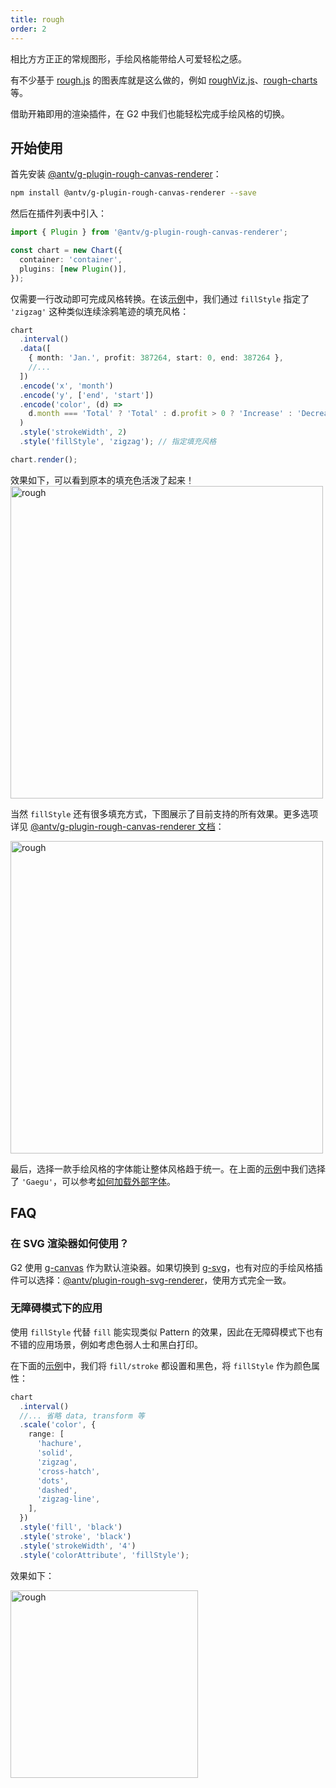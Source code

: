 ```yaml
---
title: rough
order: 2
---
```


相比方方正正的常规图形，手绘风格能带给人可爱轻松之感。

有不少基于 [rough.js](https://roughjs.com) 的图表库就是这么做的，例如 [roughViz.js](https://github.com/jwilber/roughViz)、[rough-charts](https://beizhedenglong.github.io/rough-charts) 等。

借助开箱即用的渲染插件，在 G2 中我们也能轻松完成手绘风格的切换。

## 开始使用

首先安装 [@antv/g-plugin-rough-canvas-renderer](https://g.antv.antgroup.com/plugins/rough-canvas-renderer)：

```bash
npm install @antv/g-plugin-rough-canvas-renderer --save
```

然后在插件列表中引入：

```ts
import { Plugin } from '@antv/g-plugin-rough-canvas-renderer';

const chart = new Chart({
  container: 'container',
  plugins: [new Plugin()],
});
```

仅需要一行改动即可完成风格转换。在该[示例](/examples/style/rough/#interval)中，我们通过 `fillStyle` 指定了 `'zigzag'` 这种类似连续涂鸦笔迹的填充风格：

```ts
chart
  .interval()
  .data([
    { month: 'Jan.', profit: 387264, start: 0, end: 387264 },
    //...
  ])
  .encode('x', 'month')
  .encode('y', ['end', 'start'])
  .encode('color', (d) =>
    d.month === 'Total' ? 'Total' : d.profit > 0 ? 'Increase' : 'Decrease',
  )
  .style('strokeWidth', 2)
  .style('fillStyle', 'zigzag'); // 指定填充风格

chart.render();
```

效果如下，可以看到原本的填充色活泼了起来！
<img alt="rough" src="https://mdn.alipayobjects.com/huamei_qa8qxu/afts/img/A*cYjCSLzqBVAAAAAAAAAAAAAADmJ7AQ/original" alt="sketchy barchart" width="500">

当然 `fillStyle` 还有很多填充方式，下图展示了目前支持的所有效果。更多选项详见 [@antv/g-plugin-rough-canvas-renderer 文档](https://g.antv.antgroup.com/plugins/rough-canvas-renderer#fillstyle)：

<img alt="rough" src="https://mdn.alipayobjects.com/huamei_qa8qxu/afts/img/A*vcwuS6mTGBUAAAAAAAAAAAAADmJ7AQ/original" alt="fillStyle in rough.js" width="500">

最后，选择一款手绘风格的字体能让整体风格趋于统一。在上面的[示例](/examples/style/rough/#interval)中我们选择了 `'Gaegu'`，可以参考[如何加载外部字体](https://g.antv.antgroup.com/api/basic/text#%E5%8A%A0%E8%BD%BD%E5%AD%97%E4%BD%93)。

## FAQ

### 在 SVG 渲染器如何使用？

G2 使用 [g-canvas](https://g.antv.antgroup.com/api/renderer/canvas) 作为默认渲染器。如果切换到 [g-svg](https://g.antv.antgroup.com/api/renderer/svg)，也有对应的手绘风格插件可以选择：[@antv/plugin-rough-svg-renderer](https://g.antv.antgroup.com/plugins/rough-svg-renderer)，使用方式完全一致。

### 无障碍模式下的应用

使用 `fillStyle` 代替 `fill` 能实现类似 Pattern 的效果，因此在无障碍模式下也有不错的应用场景，例如考虑色弱人士和黑白打印。

在下面的[示例](/zh/examples/style/rough/#radial)中，我们将 `fill/stroke` 都设置和黑色，将 `fillStyle` 作为颜色属性：

```ts
chart
  .interval()
  //... 省略 data, transform 等
  .scale('color', {
    range: [
      'hachure',
      'solid',
      'zigzag',
      'cross-hatch',
      'dots',
      'dashed',
      'zigzag-line',
    ],
  })
  .style('fill', 'black')
  .style('stroke', 'black')
  .style('strokeWidth', '4')
  .style('colorAttribute', 'fillStyle');
```

效果如下：

<img alt="rough" src="https://mdn.alipayobjects.com/mdn/huamei_qa8qxu/afts/img/A*kJuuQ47YUicAAAAAAAAAAAAADmJ7AQ" alt="fillStyle in a11y" width="300">
